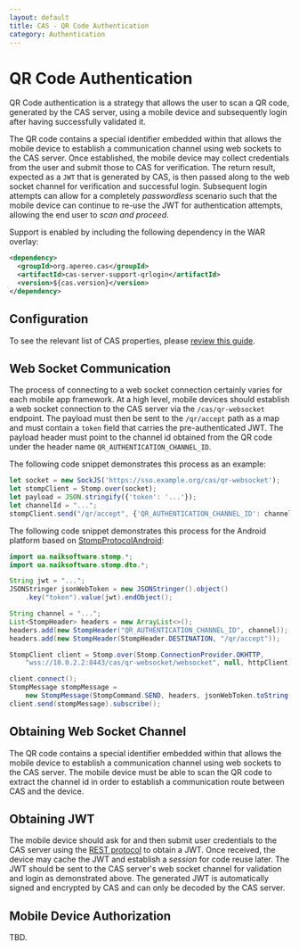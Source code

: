 ```yaml
---
layout: default
title: CAS - QR Code Authentication
category: Authentication
---
```


# QR Code Authentication

QR Code authentication is a strategy that allows the user to scan a QR code, generated by the
CAS server, using a mobile device and subsequently login after having successfully validated it.

The QR code contains a special identifier embedded within that allows the mobile device to establish a communication
channel using web sockets to the CAS server. Once established, the mobile device may collect credentials from the user
and submit those to CAS for verification. The return result, expected as a `JWT` that is generated by CAS,
is then passed along to the web socket channel for verification and successful login. Subsequent login attempts can allow
for a completely *passwordless* scenario such that the mobile device can continue to re-use the JWT
for authentication attempts, allowing the end user to *scan and proceed*.

Support is enabled by including the following dependency in the WAR overlay:

```xml
<dependency>
  <groupId>org.apereo.cas</groupId>
  <artifactId>cas-server-support-qrlogin</artifactId>
  <version>${cas.version}</version>
</dependency>
```

## Configuration

To see the relevant list of CAS 
properties, please [review this guide](../configuration/Configuration-Properties.html#qr-authentication).

## Web Socket Communication

The process of connecting to a web socket connection certainly varies for each mobile app framework. At a high level, 
mobile devices should establish a web socket connection to the CAS server via the `/cas/qr-websocket` endpoint.
The payload must then be sent to the `/qr/accept` path as a map and must contain a `token` field that 
carries the pre-authenticated JWT. The payload header must point to the channel id obtained 
from the QR code under the header name `QR_AUTHENTICATION_CHANNEL_ID`.

The following code snippet demonstrates this process as an example:

```javascript 
let socket = new SockJS('https://sso.example.org/cas/qr-websocket');
let stompClient = Stomp.over(socket);
let payload = JSON.stringify({'token': '...'});
let channelId = "...";
stompClient.send("/qr/accept", {'QR_AUTHENTICATION_CHANNEL_ID': channelId}, payload);
```   

The following code snippet demonstrates this process for 
the Android platform based on [StompProtocolAndroid](https://github.com/NaikSoftware/StompProtocolAndroid):

```java
import ua.naiksoftware.stomp.*;
import ua.naiksoftware.stomp.dto.*;

String jwt = "...";
JSONStringer jsonWebToken = new JSONStringer().object()
	.key("token").value(jwt).endObject();

String channel = "...";
List<StompHeader> headers = new ArrayList<>();
headers.add(new StompHeader("QR_AUTHENTICATION_CHANNEL_ID", channel));
headers.add(new StompHeader(StompHeader.DESTINATION, "/qr/accept"));

StompClient client = Stomp.over(Stomp.ConnectionProvider.OKHTTP, 
	"wss://10.0.2.2:8443/cas/qr-websocket/websocket", null, httpClient);

client.connect();
StompMessage stompMessage = 
	new StompMessage(StompCommand.SEND, headers, jsonWebToken.toString());
client.send(stompMessage).subscribe();
```

## Obtaining Web Socket Channel

The QR code contains a special identifier embedded within that allows the mobile device to establish 
a communication channel using web sockets to the CAS server. The mobile device must be able to scan the QR code
to extract the channel id in order to establish a communication route between CAS and the device.

## Obtaining JWT 

The mobile device should ask for and then submit user credentials to the CAS 
server using the [REST protocol](../protocol/REST-Protocol.html#jwt-ticket-granting-tickets) to 
obtain a JWT. Once received, the device may cache the JWT and establish a *session* for code reuse later. 
The JWT should be sent to the CAS server's web socket channel for validation and login as demonstrated above. The generated
JWT is automatically signed and encrypted by CAS and can only be decoded by the CAS server.

## Mobile Device Authorization

TBD.

